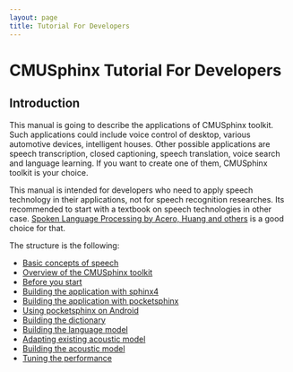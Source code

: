 ```yaml
---
layout: page 
title: Tutorial For Developers
---
```

# CMUSphinx Tutorial For Developers

## Introduction

This manual is going to describe the applications of CMUSphinx toolkit.
Such applications could include voice control of desktop, various
automotive devices, intelligent houses. Other possible applications are
speech transcription, closed captioning, speech translation, voice
search and language learning. If you want to create one of them,
CMUSphinx toolkit is your choice.

This manual is intended for developers who need to apply speech
technology in their applications, not for speech recognition researches.
Its recommended to start with a textbook on speech technologies in other
case. [ Spoken Language Processing by Acero, Huang and others](http://www.amazon.com/Spoken-Language-Processing-Algorithm-Development/dp/0130226165 ) is a good
choice for that.


The structure is the following:


*  [ Basic concepts of speech](/wiki/tutorialconcepts )
*  [ Overview of the CMUSphinx toolkit](/wiki/tutorialoverview )
*  [ Before you start](/wiki/tutorialbeforestart )
*  [ Building the application with sphinx4](/wiki/tutorialsphinx4 )
*  [ Building the application with pocketsphinx](/wiki/tutorialpocketsphinx )
*  [ Using pocketsphinx on Android](/wiki/tutorialandroid )
*  [ Building the dictionary](/wiki/tutorialdict )
*  [ Building the language model](/wiki/tutoriallm )
*  [ Adapting existing acoustic model](/wiki/tutorialadapt )
*  [ Building the acoustic model](/wiki/tutorialam )
*  [ Tuning the performance](/wiki/tutorialtuning )

